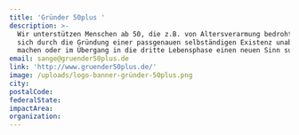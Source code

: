 ```yaml
---
title: 'Gründer 50plus '
description: >-
  Wir unterstützen Menschen ab 50, die z.B. von Altersverarmung bedroht sind,
  sich durch die Gründung einer passgenauen selbständigen Existenz unabhängig zu
  machen oder im Übergang in die dritte Lebensphase einen neuen Sinn suchen.
email: sange@gruender50plus.de
link: 'http://www.gruender50plus.de/'
image: /uploads/logo-banner-gründer-50plus.png
city:
postalCode:
federalState:
impactArea:
organization:
---
```


